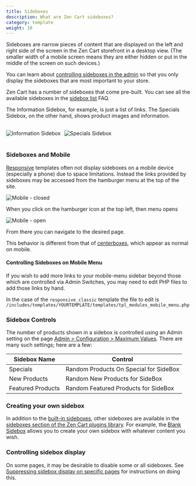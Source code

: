 ```yaml
---
title: Sideboxes 
description: What are Zen Cart sideboxes? 
category: template
weight: 10
---
```


Sideboxes are narrow pieces of content that are displayed on the left and right side of the screen in the Zen Cart storefront in a desktop view.  (The smaller width of a mobile screen means they are either hidden or put in the middle of the screen on such devices.)

You can learn about [controlling sideboxes in the admin](/user/admin/sideboxes/) so that you only display the sideboxes that are most important to your store. 

Zen Cart has a number of sideboxes that come pre-built. 
You can see all the available sideboxes in the [sidebox list](/user/sideboxes/sidebox_list/) FAQ. 

The Information Sidebox, for example, is just a list of links. 
The Specials Sidebox, on the other hand, shows product images and information. 

<br>
<div style="float: left;">
  <div style="float: left; margin-right: 10px;">
    <img alt="Information Sidebox" src="/images/information_sidebox.png" />
  </div>
  <div style="float: left;">
    <img alt="Specials Sidebox" src="/images/specials_sidebox.png" />
  </div>
</div>
<br clear="all">
<br>


### Sideboxes and Mobile 

[Responsive](/user/template/responsive/) templates often not display sideboxes on a mobile device (especially a phone) due to space limitations.  Instead the links provided by sideboxes may be accessed from the hamburger menu at the top of the site. 

<img alt="Mobile - closed" src="/images/mobile_closed.png" />

When you click on the hamburger icon at the top left, then menu opens 

<img alt="Mobile - open" src="/images/mobile_open.png" />

From there you can navigate to the desired page. 

This behavior is different from that of [centerboxes](/user/template/centerboxes/), which appear as normal on mobile. 

#### Controlling Sideboxes on Mobile Menu

If you wish to add more links to your mobile-menu sidebar beyond those which are controlled via Admin Switches, you may need to edit PHP files to add those links by hand.

In the case of the `responsive_classic` template the file to edit is `/includes/templates/YOURTEMPLATE/templates/tpl_modules_mobile_menu.php`


### Sidebox Controls 

The number of products shown in a sidebox is controlled using an Admin setting on the page [Admin > Configuration > Maximum Values](/user/admin_pages/configuration/configuration_maximumvalues/).  There are many such settings; here are a few: 

Sidebox Name | Control 
----------|------- 
Specials | Random Products On Special for SideBox
New Products | Random New Products for SideBox
Featured Products | Random Featured Products for SideBox

###  Creating your own sidebox 

In addition to the [built-in sideboxes](/user/sideboxes/sidebox_list/), other sideboxes are available in the [sideboxes section of the Zen Cart plugins library](https://www.zen-cart.com/downloads.php?do=cat&id=12).  For example, the [Blank Sidebox](https://www.zen-cart.com/downloads.php?do=file&id=80) allows you to create your own sidebox with whatever content you wish. 

### Controlling sidebox display 

On some pages, it may be desirable to disable some or all sideboxes.  See [Suppressing sidebox display on specific pages](/user/sideboxes/suppressing_sidebox_display/) for instructions on doing this.


